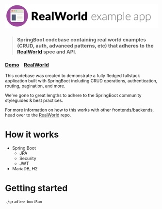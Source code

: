# ![RealWorld Example App](logo.png)

> ### SpringBoot codebase containing real world examples (CRUD, auth, advanced patterns, etc) that adheres to the [RealWorld](https://github.com/gothinkster/realworld) spec and API.


### [Demo](http://realworld.huseung.me/)&nbsp;&nbsp;&nbsp;&nbsp;[RealWorld](https://github.com/gothinkster/realworld)


This codebase was created to demonstrate a fully fledged fullstack application built with SpringBoot including CRUD operations, authentication, routing, pagination, and more.

We've gone to great lengths to adhere to the SpringBoot community styleguides & best practices.

For more information on how to this works with other frontends/backends, head over to the [RealWorld](https://github.com/gothinkster/realworld) repo.


# How it works

- Spring Boot
    - JPA
    - Security
    - JWT
- MariaDB, H2



# Getting started
```
./gradlew bootRun
```